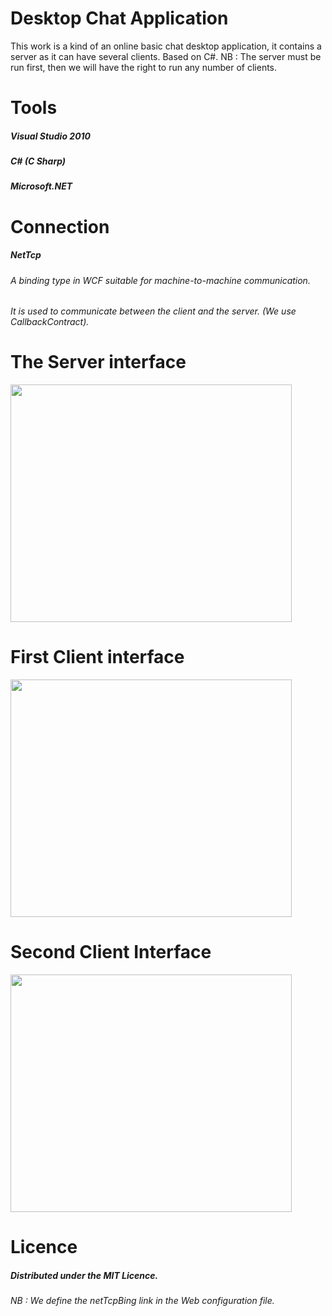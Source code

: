 # Desktop Chat Application
This work is a kind of an online basic chat desktop application, it contains a server as it can have several clients. Based on C#.
NB : The server must be run first, then we will have the right to run any number of clients.

# Tools
##### Visual Studio 2010
##### C# (C Sharp)
##### Microsoft.NET

# Connection 
##### NetTcp 
###### A binding type in WCF suitable for machine-to-machine communication.
###### It is used to communicate between the client and the server. (We use CallbackContract).

# The Server interface
<p>
    <img width="450" height="380" src="https://user-images.githubusercontent.com/67929106/172896979-b998b5ca-134c-465e-b662-f0153e963cbf.png">
 </p>
  
# First Client interface
<p>
    <img width="450" height="380" src="https://user-images.githubusercontent.com/67929106/172897232-91c44380-d7de-4b62-8713-47966fc89f90.png">
 </p>

# Second Client Interface
<p>
    <img width="450" height="380" src="https://user-images.githubusercontent.com/67929106/172897393-dc9a34c4-3d13-4e98-bca5-eae98694d4a8.png">
 </p>

# Licence 
##### Distributed under the MIT Licence.

###### NB : We define the netTcpBing link in the Web configuration file.
